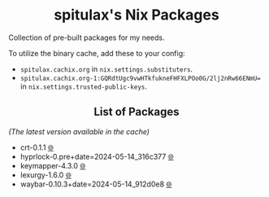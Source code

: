<h1 align="center">spitulax's Nix Packages</h1>

Collection of pre-built packages for my needs.

To utilize the binary cache, add these to your config:
- `spitulax.cachix.org` in `nix.settings.substituters`.
- `spitulax.cachix.org-1:GQRdtUgc9vwHTkfukneFHFXLPOo0G/2lj2nRw66ENmU=` in `nix.settings.trusted-public-keys`.

<h2 align="center">List of Packages</h2>

_(The latest version available in the cache)_

- crt-0.1.1 [🌐](https://github.com/spitulax/crt)
- hyprlock-0.pre+date=2024-05-14_316c377 [🌐](https://github.com/hyprwm/hyprlock)
- keymapper-4.3.0 [🌐](https://github.com/houmain/keymapper)
- lexurgy-1.6.0 [🌐](https://github.com/def-gthill/lexurgy)
- waybar-0.10.3+date=2024-05-14_912d0e8 [🌐](https://github.com/Alexays/Waybar)
